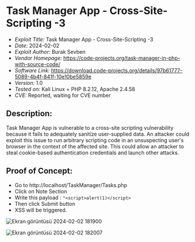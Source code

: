# Task Manager App - Cross-Site-Scripting -3
+ *Exploit Title:* Task Manager App - Cross-Site-Scripting -3
+ *Date:* 2024-02-02
+ *Exploit Author:* Burak Sevben
+ *Vendor Homepage:* https://code-projects.org/task-manager-in-php-with-source-code/
+ *Software Link:* https://download.code-projects.org/details/97b61777-5089-4b4f-841f-10e10be5859e
+ *Version:* 1.0
+ *Tested on:* Kali Linux + PHP 8.2.12, Apache 2.4.58
+ *CVE:* Reported, waiting for CVE number

## Description:
Task Manager App is vulnerable to a cross-site scripting vulnerability because it fails to adequately sanitize user-supplied data. An attacker could exploit this issue to run arbitrary scripting code in an unsuspecting user's browser in the context of the affected site. This could allow an attacker to steal cookie-based authentication credentials and launch other attacks.

## Proof of Concept:
+ Go to http://localhost/TaskManager/Tasks.php
+ Click on Note Section
+ Write this payload : `"<script>alert(1)</script>`
+ Then click Submit button
+ XSS will be triggered.

![Ekran görüntüsü 2024-02-02 181900](https://github.com/BurakSevben/CVEs/assets/117217689/8684ec7d-64f6-4787-9972-c3347cd46504)

![Ekran görüntüsü 2024-02-02 182007](https://github.com/BurakSevben/CVEs/assets/117217689/a575303b-056d-4240-b63e-ff42e0475dde)
